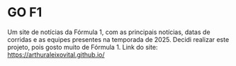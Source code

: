 # GO F1

Um site de notícias da Fórmula 1, com as principais notícias, datas de corridas e as equipes presentes na temporada de 2025.
Decidi realizar este projeto, pois gosto muito de Fórmula 1.
Link do site: https://arthuraleixovital.github.io/
